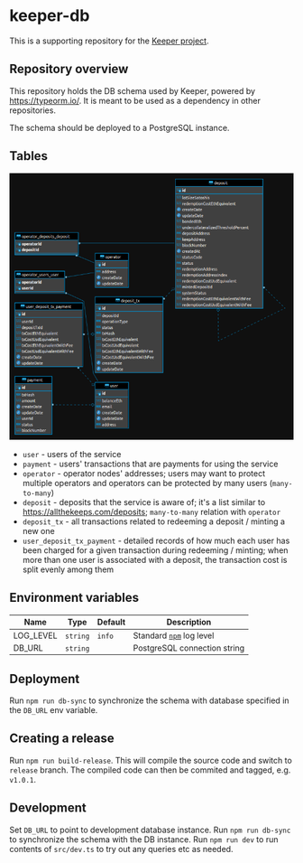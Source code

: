 # keeper-db

This is a supporting repository for the [Keeper project](https://github.com/chronologic/keeper-service).

## Repository overview

This repository holds the DB schema used by Keeper, powered by https://typeorm.io/. It is meant to be used as a dependency in other repositories.

The schema should be deployed to a PostgreSQL instance.

## Tables

![DB Schema](dbSchema.png)

- `user` - users of the service
- `payment` - users' transactions that are payments for using the service
- `operator` - operator nodes' addresses; users may want to protect multiple operators and operators can be protected by many users (`many-to-many`)
- `deposit` - deposits that the service is aware of; it's a list similar to https://allthekeeps.com/deposits; `many-to-many` relation with `operator`
- `deposit_tx` - all transactions related to redeeming a deposit / minting a new one
- `user_deposit_tx_payment` - detailed records of how much each user has been charged for a given transaction during redeeming / minting; when more than one user is associated with a deposit, the transaction cost is split evenly among them

## Environment variables

| Name      | Type     | Default | Description                                                                     |
| --------- | -------- | ------- | ------------------------------------------------------------------------------- |
| LOG_LEVEL | `string` | `info`  | Standard [`npm`](https://github.com/winstonjs/winston#logging-levels) log level |
| DB_URL    | `string` |         | PostgreSQL connection string                                                    |

## Deployment

Run `npm run db-sync` to synchronize the schema with database specified in the `DB_URL` env variable.

## Creating a release

Run `npm run build-release`. This will compile the source code and switch to `release` branch. The compiled code can then be commited and tagged, e.g. `v1.0.1`.

## Development

Set `DB_URL` to point to development database instance.
Run `npm run db-sync` to synchronize the schema with the DB instance.
Run `npm run dev` to run contents of `src/dev.ts` to try out any queries etc as needed.
